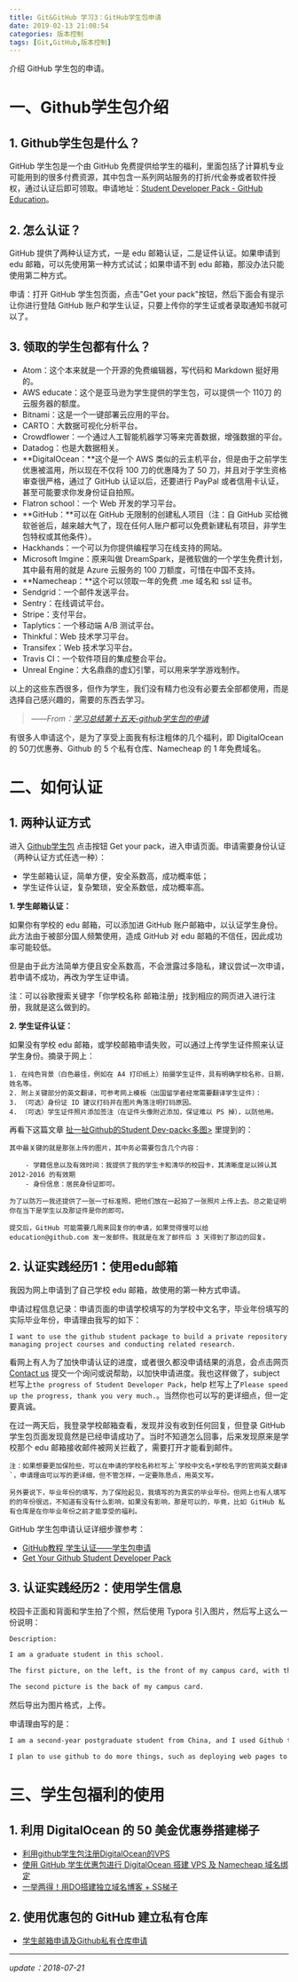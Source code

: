 ```yaml
---
title: Git&GitHub 学习3：GitHub学生包申请
date: 2019-02-13 21:08:54
categories: 版本控制
tags: [Git,GitHub,版本控制]
---
```


介绍 GitHub 学生包的申请。<!--more -->

# 一、Github学生包介绍

## 1. Github学生包是什么？

GitHub 学生包是一个由 GitHub 免费提供给学生的福利，里面包括了计算机专业可能用到的很多付费资源，其中包含一系列网站服务的打折/代金券或者软件授权，通过认证后即可领取。申请地址：[Student Developer Pack - GitHub Education](https://education.github.com/pack)。 

## 2. 怎么认证？

GitHub 提供了两种认证方式，一是 edu 邮箱认证，二是证件认证。如果申请到 edu 邮箱，可以先使用第一种方式试试；如果申请不到 edu 邮箱，那没办法只能使用第二种方式。

申请：打开 GitHub 学生包页面，点击"Get your pack"按钮，然后下面会有提示让你进行登陆 GitHub 账户和学生认证，只要上传你的学生证或者录取通知书就可以了。

## 3. 领取的学生包都有什么？

- Atom：这个本来就是一个开源的免费编辑器，写代码和 Markdown 挺好用的。
- AWS educate：这个是亚马逊为学生提供的学生包，可以提供一个 110刀 的云服务器的额度。
- Bitnami：这是一个一键部署云应用的平台。
- CARTO：大数据可视化分析平台。
- Crowdflower：一个通过人工智能机器学习等来完善数据，增强数据的平台。
- Datadog：也是大数据相关。
- **DigitalOcean：**这个是一个 AWS 类似的云主机平台，但是由于之前学生优惠被滥用，所以现在不仅将 100 刀的优惠降为了 50 刀，并且对于学生资格审查很严格，通过了 GitHub 认证以后，还要进行 PayPal 或者信用卡认证，甚至可能要求你发身份证自拍照。
- Flatron school：一个 Web 开发的学习平台。
- **GitHub：**可以在 GitHub 无限制的创建私人项目（注：自 GitHub 买给微软爸爸后，越来越大气了，现在任何人账户都可以免费新建私有项目，非学生包特权或其他条件）。
- Hackhands：一个可以为你提供编程学习在线支持的网站。
- Microsoft Imgine：原来叫做 DreamSpark，是微软做的一个学生免费计划，其中最有用的就是 Azure 云服务的 100 刀额度，可惜在中国不支持。
- **Namecheap：**这个可以领取一年的免费 .me 域名和 ssl 证书。
- Sendgrid：一个邮件发送平台。
- Sentry：在线调试平台。
- Stripe：支付平台。
- Taplytics：一个移动端 A/B 测试平台。
- Thinkful：Web 技术学习平台。
- Transifex：Web 技术学习平台。
- Travis CI：一个软件项目的集成整合平台。
- Unreal Engine：大名鼎鼎的虚幻引擎，可以用来学学游戏制作。

以上的这些东西很多，但作为学生，我们没有精力也没有必要去全部都使用，而是选择自己感兴趣的，需要的东西去学习。

> ——*From：[学习总结第十五天-github学生包的申请](https://blog.koswu.com/archives/186/)* 

有很多人申请这个，是为了享受上面我有标注粗体的几个福利，即 DigitalOcean 的 50刀优惠券、Github 的 5 个私有仓库、Namecheap 的 1 年免费域名。

# 二、如何认证

## 1. 两种认证方式

进入 [Github学生包](https://education.github.com/pack) 点击按钮 Get your pack，进入申请页面。申请需要身份认证（两种认证方式任选一种）：

- 学生邮箱认证，简单方便，安全系数高，成功概率低；
- 学生证件认证，复杂繁琐，安全系数低，成功概率高。

**1. 学生邮箱认证：**

如果你有学校的 edu 邮箱，可以添加进 GitHub 账户邮箱中，以认证学生身份。此方法由于被部分国人频繁使用，造成 GitHub 对 edu 邮箱的不信任，因此成功率可能较低。

但是由于此方法简单方便且安全系数高，不会泄露过多隐私，建议尝试一次申请，若申请不成功，再改为学生证申请。

注：可以谷歌搜索关键字「你学校名称 邮箱注册」找到相应的网页进入进行注册，我就是这么做到的。

**2. 学生证件认证：**

如果没有学校 edu 邮箱，或学校邮箱申请失败，可以通过上传学生证件照来认证学生身份。摘录于网上：

``` 
1. 在纯色背景（白色最佳，例如在 A4 打印纸上）拍摄学生证件，具有明确学校名称，日期，姓名等。
2. 附上关键部分的英文翻译，可参考网上模板（出国留学者经常需要翻译学生证件）：
3. （可选）身份证 ID 建议打码并在图片角落注明打码原因。
4. （可选）学生证件照片添加签注（在证件头像附近添加，保证难以 PS 掉），以防他用。
```

再看下这篇文章 [扯一扯Github的Student Dev-pack<多图>](https://levy.at/blog/3) 里提到的：

``` 
其中最关键的就是那张上传的图片，其中务必需要包含几个内容：

    - 学籍信息以及有效时间：我提供了我的学生卡和清华的校园卡，其清晰度足以辨认其 2012-2016 的有效期
    - 身份信息：居民身份证即可。

为了以防万一我还提供了一张一寸标准照，把他们放在一起拍了一张照片上传上去。总之能证明你在当下是学生以及那证件是你的即可。

提交后，GitHub 可能需要几周来回复你的申请，如果觉得慢可以给 education@github.com 发一发邮件。我就是在发了邮件后 3 天得到了那边的回复。
```

## 2. 认证实践经历1：使用edu邮箱

我因为网上申请到了自己学校 edu 邮箱，故使用的第一种方式申请。

申请过程信息记录：申请页面的申请学校填写的为学校中文名字，毕业年份填写的实际毕业年份，申请理由我写的如下：

``` 
I want to use the github student package to build a private repository managing project courses and conducting related research.
```

看网上有人为了加快申请认证的进度，或者很久都没申请结果的消息，会点击网页 [Contact us](https://education.github.com/contact) 提交一个询问或说帮助，以加快申请进度。我也这样做了，subject 栏写上`the progress of Student Developer Pack`，help 栏写上了`Please speed up the progress, thank you very much.`。当然你也可以写的更详细点，但一定要真诚。

在过一两天后，我登录学校邮箱查看，发现并没有收到任何回复，但登录 GitHub 学生包页面发现竟然是已经申请成功了。当时不知道怎么回事，后来发现原来是学校那个 edu 邮箱接收邮件被网关拦截了，需要打开才能看到邮件。

``` 
注：如果想要更加保险些，可以在申请的学校名称栏写上`学校中文名+学校名字的官网英文翻译`，申请理由可以写的更详细，但不管怎样，一定要陈恳点，用英文写。

另外要说下，毕业年份的填写，为了保险起见，我填写的为真实的毕业年份。但网上也有人填写的的年份很远，不知道有没有什么影响，如果没有影响，那是可以的，毕竟，比如 GitHub 私有仓库是在你毕业年份之前才能享受的福利。
```

GitHub 学生包申请认证详细步骤参考：

- [GitHub教程 学生认证——学生包申请](http://blog.csdn.net/qq_36667170/article/details/79084166)
- [Get Your Github Student Developer Pack](https://www.jianshu.com/p/9f47151f4633)

## 3. 认证实践经历2：使用学生信息

校园卡正面和背面和学生拍了个照，然后使用 Typora 引入图片，然后写上这么一份说明：

``` xml
Description:

I am a graduate student in this school.

The first picture, on the left, is the front of my campus card, with the card number xxxxxxxxxxxx. The 2017 number in this figure indicates that I was enrolled in 2017, namely the class of 2017. I graduated in 2020, but it is not shown here.The first picture on the right is my student card.

The second picture is the back of my campus card.
```

然后导出为图片格式，上传。

申请理由写的是：

``` xml
I am a second-year postgraduate student from China, and I used Github to share my code with my classmates and friends since I entered university.

I plan to use github to do more things, such as deploying web pages to cloud hosts, binding domain names for websites, and so on.
```




# 三、学生包福利的使用

## 1. 利用 DigitalOcean 的 50 美金优惠券搭建梯子

-  [利用github学生包注册DigitalOcean的VPS](https://withcic.cn/blog/2016/04/23/github-student-digitalocean/) 
- [使用 GitHub 学生优惠包进行 DigitalOcean 搭建 VPS 及 Namecheap 域名绑定](http://songheqi.me/2017/06/28/DigitalOcean-Shadowsocks-Namecheap/)
- [一举两得！用DO搭建独立域名博客 + SS梯子](https://juejin.im/post/582c018d570c35006ce4bfd2)

## 2. 使用优惠包的 GitHub 建立私有仓库

- [学生邮箱申请及Github私有仓库申请](https://www.wxz.name/2016/11/06/registeremail/)



---

*update：2018-07-21* 